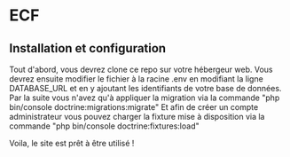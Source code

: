 ﻿# ECF

## Installation et configuration

Tout d'abord, vous devrez clone ce repo sur votre hébergeur web.
Vous devrez ensuite modifier le fichier à la racine .env en modifiant la ligne DATABASE_URL et en y ajoutant les identifiants de votre base de données.
Par la suite vous n'avez qu'à appliquer la migration via la commande "php bin/console doctrine:migrations:migrate"
Et afin de créer un compte administrateur vous pouvez charger la fixture mise à disposition via la commande "php bin/console doctrine:fixtures:load"

Voila, le site est prêt à être utilisé !
